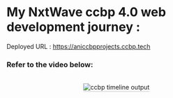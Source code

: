 <h1>My NxtWave ccbp 4.0 web development journey :</h1>

Deployed URL :  https://aniccbpprojects.ccbp.tech 

### Refer to the video below:

<br/>
<div style="text-align: center;">
    <img src="https://assets.ccbp.in/frontend/content/react-js/ccbp-timeline-output.gif" alt="ccbp timeline output" style="max-width:70%;box-shadow:0 2.8px 2.2px rgba(0, 0, 0, 0.12)">
</div>
<br/>
